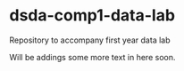 # dsda-comp1-data-lab
Repository to accompany first year data lab

Will be addings some more text in here soon.
